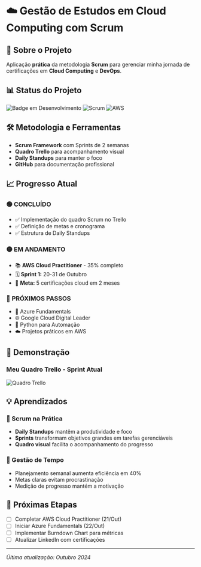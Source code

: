 # ☁️ Gestão de Estudos em Cloud Computing com Scrum

## 🎯 Sobre o Projeto
Aplicação **prática** da metodologia **Scrum** para gerenciar minha jornada de certificações em **Cloud Computing** e **DevOps**.

## 📊 Status do Projeto
![Badge em Desenvolvimento](https://img.shields.io/badge/Status-Em%20Desenvolvimento-yellow)
![Scrum](https://img.shields.io/badge/Metodologia-Scrum-orange)
![AWS](https://img.shields.io/badge/AWS-FF9900?style=for-the-badge&logo=amazonaws&logoColor=white)

## 🛠️ Metodologia e Ferramentas
- **Scrum Framework** com Sprints de 2 semanas
- **Quadro Trello** para acompanhamento visual
- **Daily Standups** para manter o foco
- **GitHub** para documentação profissional

## 📈 Progresso Atual

### 🟢 **CONCLUÍDO**
- ✅ Implementação do quadro Scrum no Trello
- ✅ Definição de metas e cronograma
- ✅ Estrutura de Daily Standups

### 🟡 **EM ANDAMENTO**  
- 📚 **AWS Cloud Practitioner** - 35% completo
- 🗓️ **Sprint 1:** 20-31 de Outubro
- 🎯 **Meta:** 5 certificações cloud em 2 meses

### 🔴 **PRÓXIMOS PASSOS**
- 🔷 Azure Fundamentals
- 🌐 Google Cloud Digital Leader
- 🐍 Python para Automação
- ☁️ Projetos práticos em AWS

## 📸 Demonstração

### Meu Quadro Trello - Sprint Atual
![Quadro Trello](images/trello-progresso.jpeg)

## 💡 Aprendizados

### 🎯 Scrum na Prática
- **Daily Standups** mantêm a produtividade e foco
- **Sprints** transformam objetivos grandes em tarefas gerenciáveis
- **Quadro visual** facilita o acompanhamento do progresso

### 🔧 Gestão de Tempo
- Planejamento semanal aumenta eficiência em 40%
- Metas claras evitam procrastinação
- Medição de progresso mantém a motivação

## 🚀 Próximas Etapas

- [ ] Completar AWS Cloud Practitioner (21/Out)
- [ ] Iniciar Azure Fundamentals (22/Out)
- [ ] Implementar Burndown Chart para métricas
- [ ] Atualizar LinkedIn com certificações

---
*Última atualização: Outubro 2024*
